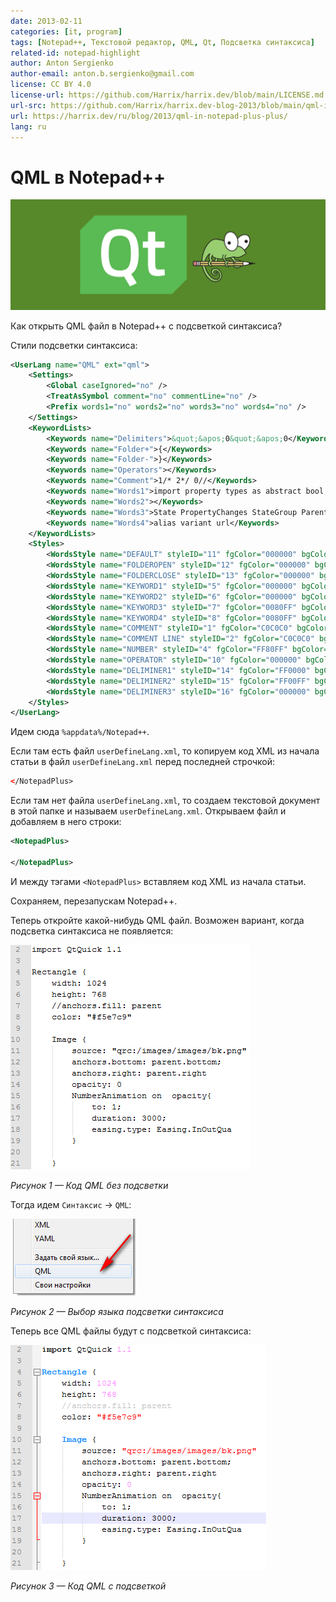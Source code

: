 ```yaml
---
date: 2013-02-11
categories: [it, program]
tags: [Notepad++, Текстовой редактор, QML, Qt, Подсветка синтаксиса]
related-id: notepad-highlight
author: Anton Sergienko
author-email: anton.b.sergienko@gmail.com
license: CC BY 4.0
license-url: https://github.com/Harrix/harrix.dev/blob/main/LICENSE.md
url-src: https://github.com/Harrix/harrix.dev-blog-2013/blob/main/qml-in-notepad-plus-plus/qml-in-notepad-plus-plus.md
url: https://harrix.dev/ru/blog/2013/qml-in-notepad-plus-plus/
lang: ru
---
```


# QML в Notepad++

![Featured image](featured-image.svg)

Как открыть QML файл в Notepad++ с подсветкой синтаксиса?

Стили подсветки синтаксиса:

```xml
<UserLang name="QML" ext="qml">
    <Settings>
        <Global caseIgnored="no" />
        <TreatAsSymbol comment="no" commentLine="no" />
        <Prefix words1="no" words2="no" words3="no" words4="no" />
    </Settings>
    <KeywordLists>
        <Keywords name="Delimiters">&quot;&apos;0&quot;&apos;0</Keywords>
        <Keywords name="Folder+">{</Keywords>
        <Keywords name="Folder-">}</Keywords>
        <Keywords name="Operators"></Keywords>
        <Keywords name="Comment">1/* 2*/ 0//</Keywords>
        <Keywords name="Words1">import property types as abstract bool break byte case catch char class const continue color date debugger default delete do double else enum export extends final finally float for function goto if implements in instanceof int interface long native new package private protected public return short static string super switch synchronized this throw throws transient try typeof var void volatile while with true false prototype url real double </Keywords>
        <Keywords name="Words2"></Keywords>
        <Keywords name="Words3">State PropertyChanges StateGroup ParentChange StateChangeScript AnchorChanges PropertyAnimation ColorAnimation PauseAnimation PropertyAction ParentAction ScriptAction Transition SpringFollow Behavior Binding Listmodel ListElement VisualItemModel XmlListModel XmlRole DateTimeFormatter Script Connection Component Timer QtObject Item Rectangle Animation ParallelAnimation SequentialAnimation Image BorderImage Text TextInput TextEdit MouseArea FocusScope Flickable WebView Loader Repeater SystemPalette GraphicsObjectContainer LayoutItem ListView GridView PathView Path PathLine PathQuad PathCubic PathAttribute PathPercent Columns Row Grid Scale Rotation Blur Colorize DropShadow Opacity Particles ParticleMotionLinear ParticleMotionGravity ParticleMotionWander Gradient GradientStop MouseRegion</Keywords>
        <Keywords name="Words4">alias variant url</Keywords>
    </KeywordLists>
    <Styles>
        <WordsStyle name="DEFAULT" styleID="11" fgColor="000000" bgColor="FFFFFF" fontName="" fontStyle="0" />
        <WordsStyle name="FOLDEROPEN" styleID="12" fgColor="000000" bgColor="FFFFFF" fontName="" fontStyle="0" />
        <WordsStyle name="FOLDERCLOSE" styleID="13" fgColor="000000" bgColor="FFFFFF" fontName="" fontStyle="0" />
        <WordsStyle name="KEYWORD1" styleID="5" fgColor="000000" bgColor="FFFFFF" fontName="" fontStyle="1" />
        <WordsStyle name="KEYWORD2" styleID="6" fgColor="000000" bgColor="FFFFFF" fontName="" fontStyle="1" />
        <WordsStyle name="KEYWORD3" styleID="7" fgColor="0080FF" bgColor="FFFFFF" fontName="" fontStyle="1" />
        <WordsStyle name="KEYWORD4" styleID="8" fgColor="0080FF" bgColor="FFFFFF" fontName="" fontStyle="0" />
        <WordsStyle name="COMMENT" styleID="1" fgColor="C0C0C0" bgColor="FFFFFF" fontName="" fontStyle="0" />
        <WordsStyle name="COMMENT LINE" styleID="2" fgColor="C0C0C0" bgColor="FFFFFF" fontName="" fontStyle="0" />
        <WordsStyle name="NUMBER" styleID="4" fgColor="FF80FF" bgColor="FFFFFF" fontName="" fontStyle="0" />
        <WordsStyle name="OPERATOR" styleID="10" fgColor="000000" bgColor="FFFFFF" fontName="" fontStyle="0" />
        <WordsStyle name="DELIMINER1" styleID="14" fgColor="FF0000" bgColor="FFFFFF" fontName="" fontStyle="0" />
        <WordsStyle name="DELIMINER2" styleID="15" fgColor="FF00FF" bgColor="FFFFFF" fontName="" fontStyle="0" />
        <WordsStyle name="DELIMINER3" styleID="16" fgColor="000000" bgColor="FFFFFF" fontName="" fontStyle="0" />
    </Styles>
</UserLang>
```

Идем сюда `%appdata%/Notepad++`.

Если там есть файл `userDefineLang.xml`, то копируем код XML из начала статьи в файл `userDefineLang.xml` перед последней строчкой:

```xml
</NotepadPlus>
```

Если там нет файла `userDefineLang.xml`, то создаем текстовой документ в этой папке и называем `userDefineLang.xml`. Открываем файл и добавляем в него строки:

```xml
<NotepadPlus>

</NotepadPlus>
```

И между тэгами `<NotepadPlus>` вставляем код XML из начала статьи.

Сохраняем, перезапускам Notepad++.

Теперь откройте какой-нибудь QML файл. Возможен вариант, когда подсветка синтаксиса не появляется:

![Код QML без подсветки](img/qml_01.png)

_Рисунок 1 — Код QML без подсветки_

Тогда идем `Синтаксис` → `QML`:

![Выбор языка подсветки синтаксиса](img/qml_02.png)

_Рисунок 2 — Выбор языка подсветки синтаксиса_

Теперь все QML файлы будут с подсветкой синтаксиса:

![Код QML с подсветкой](img/qml_03.png)

_Рисунок 3 — Код QML с подсветкой_
